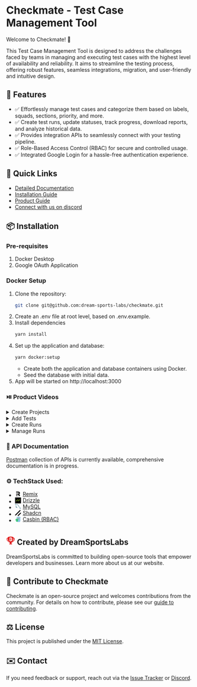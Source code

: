 # Checkmate - Test Case Management Tool

Welcome to Checkmate! 🎉

This Test Case Management Tool is designed to address the challenges faced by teams in managing and executing test cases with the highest level of availability and reliability. It aims to streamline the testing process, offering robust features, seamless integrations, migration, and user-friendly and intuitive design.

## 📌 Features

- ✅ Effortlessly manage test cases and categorize them based on labels, squads, sections, priority, and more.
- ✅ Create test runs, update statuses, track progress, download reports, and analyze historical data.
- ✅ Provides integration APIs to seamlessly connect with your testing pipeline.
- ✅ Role-Based Access Control (RBAC) for secure and controlled usage.
- ✅ Integrated Google Login for a hassle-free authentication experience.

## 🔗 Quick Links

- [Detailed Documentation](https://checkmate.dreamsportslabs.com/)
- [Installation Guide](https://checkmate.dreamsportslabs.com/project/setup/)
- [Product Guide](https://checkmate.dreamsportslabs.com/guides/projects/)
- [Connect with us on discord](https://discord.gg/W67bA8j8)

## 📦 Installation

### Pre-requisites

1. Docker Desktop
2. Google OAuth Application

### Docker Setup

1. Clone the repository:
   ```sh
   git clone git@github.com:dream-sports-labs/checkmate.git
   ```
2. Create an .env file at root level, based on .env.example.
3. Install dependencies
   ```sh
   yarn install
   ```
4. Set up the application and database:
   ```sh
   yarn docker:setup
   ```
   - Create both the application and database containers using Docker.
   - Seed the database with initial data.
5. App will be started on http://localhost:3000

### ⏯️ Product Videos

   <details>
   <summary>Create Projects</summary>

![Project Management](docs/src/assets/create-project.gif)

   </details>
<details>
    <summary>Add Tests</summary>
  
![Add Tests](docs/src/assets/add-test.gif)
</details>
<details>
    <summary>Create Runs</summary>

![Create Runs](docs/src/assets/add-run.gif)

</details>
<details>
    <summary>Manage Runs</summary>

![Manage Runs](docs/src/assets/test-status.gif)

</details>

### 📖 API Documentation

[Postman](https://documenter.getpostman.com/view/23217307/2sAYXFgwRt) collection of APIs is currently available, comprehensive documentation is in progress.

### ⚙️ TechStack Used:

- <span style="display: flex; align-items: center;">
  <img src="app/assets/remix.png" alt="Remix" style="width:16px; height:auto; margin-right:5px;"> 
  <a href="https://remix.run/" target="_blank">Remix</a>
  </span>

- <span style="display: flex; align-items: center;">
  <img src="app/assets/drizzle.png" alt="Drizzle" style="width:16px; height:auto; margin-right:5px;"> 
  <a href="https://orm.drizzle.team/" target="_blank">Drizzle</a>
  </span>

- <span style="display: flex; align-items: center;">
  <img src="app/assets/mysql.png" alt="MySQL" style="width:16px; height:auto; margin-right:5px;"> 
  <a href="https://www.mysql.com/" target="_blank">MySQL</a>
  </span>

- <span style="display: flex; align-items: center;">
  <img src="app/assets/shadcn.png" alt="Shadcn" style="width:16px; height:auto; margin-right:5px;"> 
  <a href="https://ui.shadcn.com/" target="_blank">Shadcn</a>
  </span>

- <span style="display: flex; align-items: center;">
  <img src="app/assets/casbin.png" alt="Casbin(RBAC)" style="width:16px; height:auto; margin-right:5px;"> 
  <a href="https://casbin.org/" target="_blank">Casbin (RBAC)</a>
  </span>

## <img src="app/assets/d11-logo.png" style="width:24px; height:auto; padding-top:8px;" /> Created by DreamSportsLabs

DreamSportsLabs is committed to building open-source tools that empower developers and businesses. Learn more about us at our website.

## 🚀 Contribute to Checkmate

Checkmate is an open-source project and welcomes contributions from the community. For details on how to contribute, please see our [guide to contributing](/CONTRIBUTING.md).

## ⚖️ License

This project is published under the [MIT License](/LICENSE).

## ✉️ Contact

If you need feedback or support, reach out via the [Issue Tracker](https://github.com/dream-sports-labs/checkmate/issues) or [Discord](https://discord.gg/W67bA8j8).
